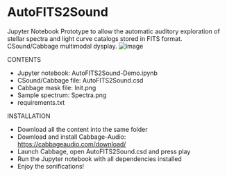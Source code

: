 # AutoFITS2Sound
Jupyter Notebook Prototype to allow the automatic auditory exploration of stellar spectra and light curve catalogs stored in FITS format. CSound/Cabbage multimodal dysplay.
![image](https://github.com/AuditoryVO/AutoFITS2Sound/assets/144262864/414f5177-a180-4c83-9c95-273eadbdc911)


CONTENTS
- Jupyter notebook: AutoFITS2Sound-Demo.ipynb
- CSound/Cabbage file: AutoFITS2Sound.csd
- Cabbage mask file: Init.png
- Sample spectrum: Spectra.png
- requirements.txt

INSTALLATION
- Download all the content into the same folder
- Download and install Cabbage-Audio: https://cabbageaudio.com/download/
- Launch Cabbage, open AutoFITS2Sound.csd and press play
- Run the Jupyter notebook with all dependencies installed
- Enjoy the sonifications!

